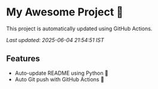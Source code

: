 # My Awesome Project 🚀

This project is automatically updated using GitHub Actions.

_Last updated: 2025-06-04 21:54:51 IST_

## Features
- Auto-update README using Python 🐍
- Auto Git push with GitHub Actions 🤖
